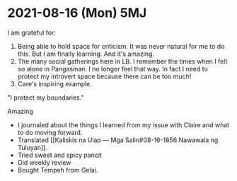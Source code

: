 # 2021-08-16 (Mon) 5MJ

I am grateful for:

1. Being able to hold space for criticism. It was never natural for me to do this. But I am finally learning. And it's amazing.
2. The many social gatherings here in LB. I remember the times when I felt so alone in Pangasinan. I no longer feel that way. In fact I need to protect my introvert space because there can be too much!
3. Care's inspiring example.

"I protect my boundaries."

Amazing

- I journaled about the things I learned from my issue with Claire and what to do moving forward.
- Translated [[Kaliskis na Ulap — Mga Salin#08-16-1856 Nawawala ng Tuluyan]].
- Tried sweet and spicy pancit
- Did weekly review
- Bought Tempeh from Gelai.

